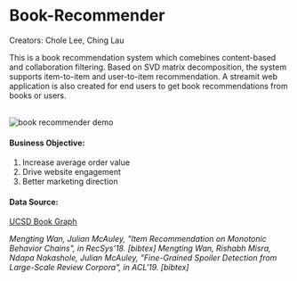 # Book-Recommender

Creators: Chole Lee, Ching Lau

This is a book recommendation system which comebines content-based and collaboration filtering. Based on SVD matrix decomposition, the system supports item-to-item and user-to-item recommendation. 
A streamit web application is also created for end users to get book recommendations from books or users.</br>
</br>

![book recommender demo](https://user-images.githubusercontent.com/103087042/186210203-22a9aaec-09f6-42c2-9e95-09be55a9e46a.gif)

#### Business Objective: </br>
1.  Increase average order value
2.  Drive website engagement
3.  Better marketing direction

#### Data Source:

[UCSD Book Graph](https://sites.google.com/eng.ucsd.edu/ucsdbookgraph/home)

*Mengting Wan, Julian McAuley, "Item Recommendation on Monotonic Behavior Chains", in RecSys'18.  [bibtex]
Mengting Wan, Rishabh Misra, Ndapa Nakashole, Julian McAuley, "Fine-Grained Spoiler Detection from Large-Scale Review Corpora", in ACL'19. [bibtex]*
